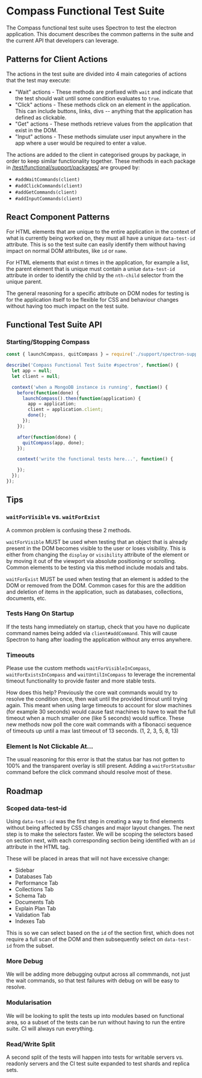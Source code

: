 # Compass Functional Test Suite

The Compass functional test suite uses Spectron to test the electron
application. This document describes the common patterns in the suite and
the current API that developers can leverage.

## Patterns for Client Actions

The actions in the test suite are divided into 4 main categories of
actions that the test may execute:

- "Wait" actions - These methods are prefixed with `wait` and indicate that
    the test should wait until some condition evaluates to `true`.
- "Click" actions - These methods click on an element in the application.
    This can include buttons, links, divs -- anything that the application
    has defined as clickable.
- "Get" actions - These methods retrieve values from the application that
    exist in the DOM.
- "Input" actions - These methods simulate user input anywhere in the app
    where a user would be required to enter a value.

The actions are added to the client in categorised groups by package, 
in order to keep similar functionality together. These methods in each 
package in [/test/functional/support/packages/](support/packages/) 
are grouped by:

- `#addWaitCommands(client)`
- `#addClickCommands(client)`
- `#addGetCommands(client)`
- `#addInputCommands(client)`

## React Component Patterns

For HTML elements that are unique to the entire application in the context
of what is currently being worked on, they must all have a unique `data-test-id`
attribute. This is so the test suite can easily identify them without having
impact on normal DOM attributes, like `id` or `name`.

For HTML elements that exist *n* times in the application, for example a list,
the parent element that is unique must contain a uniue `data-test-id` attribute
in order to identify the child by the `nth-child` selector from the unique parent.

The general reasoning for a specific attribute on DOM nodes for testing is for
the application itself to be flexible for CSS and behaviour changes without
having too much impact on the test suite.

## Functional Test Suite API

### Starting/Stopping Compass

```javascript
const { launchCompass, quitCompass } = require('./support/spectron-support');

describe('Compass Functional Test Suite #spectron', function() {
  let app = null;
  let client = null;

  context('when a MongoDB instance is running', function() {
    before(function(done) {
      launchCompass().then(function(application) {
        app = application;
        client = application.client;
        done();
      });
    });

    after(function(done) {
      quitCompass(app, done);
    });

    context('write the functional tests here...', function() {

    });
  });
});
```


## Tips

### `waitForVisible` vs. `waitForExist`

A common problem is confusing these 2 methods.

`waitForVisible` MUST be used when testing that an object that is already present
in the DOM becomes visible to the user or loses visibility. This is either from
changing the `display` or `visibility` attribute of the element or by moving it
out of the viewport via absolute positioning or scrolling. Common elements to
be testing via this method include modals and tabs.

`waitForExist` MUST be used when testing that an element is added to the DOM or
removed from the DOM. Common cases for this are the addition and deletion of
items in the application, such as databases, collections, documents, etc.

### Tests Hang On Startup

If the tests hang immediately on startup, check that you have no duplicate command
names being added via `client#addCommand`. This will cause Spectron to hang after
loading the application without any erros anywhere.

### Timeouts

Please use the custom methods `waitForVisibleInCompass`, `waitForExistsInCompass`
and `waitUntilInCompass` to leverage the incremental timeout functionality to
provide faster and more stable tests.

How does this help? Previously the core wait commands would try to resolve the
condition once, then wait until the provided timout until trying again. This
meant when using large timeouts to account for slow machines (for example 30
seconds) would cause fast machines to have to wait the full timeout when a much
smaller one (like 5 seconds) would suffice. These new methods now poll the core
wait commands with a fibonacci sequence of timeouts up until a max last timeout
of 13 seconds. (1, 2, 3, 5, 8, 13)


### Element Is Not Clickable At...

The usual reasoning for this error is that the status bar has not gotten to 100%
and the transparent overlay is still present. Adding a `waitForStatusBar` command
before the click command should resolve most of these.

## Roadmap

### Scoped data-test-id

Using `data-test-id` was the first step in creating a way to find elements without
being affected by CSS changes and major layout changes. The next step is to make
the selectors faster. We will be scoping the selectors based on section next, with
each corresponding section being identified with an `id` attribute in the HTML tag.

These will be placed in areas that will not have excessive change:

- Sidebar
- Databases Tab
- Performance Tab
- Collections Tab
- Schema Tab
- Documents Tab
- Explain Plan Tab
- Validation Tab
- Indexes Tab

This is so we can select based on the `id` of the section first, which does not require
a full scan of the DOM and then subsequently select on `data-test-id` from the subset.

### More Debug

We will be adding more debugging output across all commmands, not just the wait commands,
so that test failures with debug on will be easy to resolve.

### Modularisation

We will be looking to split the tests up into modules based on functional area, so a subset
of the tests can be run without having to run the entire suite. CI will always run everything.

### Read/Write Split

A second split of the tests will happen into tests for writable servers vs. readonly servers
and the CI test suite expanded to test shards and replica sets.
